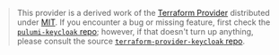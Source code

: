 > This provider is a derived work of the [Terraform Provider](https://github.com/mrparkers/terraform-provider-keycloak)
> distributed under [MIT](https://mit-license.org/). If you encounter a bug or missing feature,
> first check the [`pulumi-keycloak` repo](https://github.com/pulumi/pulumi-keycloak/issues); however, if that doesn't turn up anything,
> please consult the source [`terraform-provider-keycloak` repo](https://github.com/mrparkers/terraform-provider-keycloak/issues).
